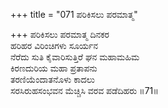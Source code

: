 +++
title = "071 ಪರಿಕಿಸಲು ಪರಮಾತ್ಮ"

+++
ಪರಿಕಿಸಲು ಪರಮಾತ್ಮ ದಿನಕರ  
ಹರಿಹರ ವಿರಿಂಚಿಗಳು ಸೂರ್ಯನ  
ನೆರೆದು ಸುತಿ ಕೈವಾರಿಸುತ್ತಿರೆ ಘನ ಮಹಾಮಹಿಮ   
ಕಿರಣದುರಿಯ ಮಹಾ ಪ್ರತಾಪನು   
ತರಣಿಯೆಂದಾತನೊಳು ಕಾದಲು  
ಸರಸಿರುಹಸಂಭವನ ಮೆಚ್ಚಿಸಿ ವರವ ಪಡೆದಿಹರು     ॥71॥